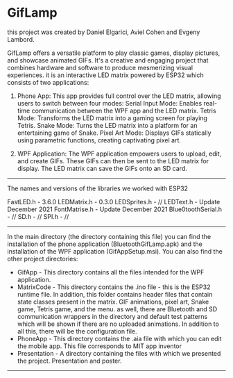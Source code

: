 # GifLamp

this project was created by Daniel Elgarici, Aviel Cohen and Evgeny Lambord.

GifLamp offers a versatile platform to play classic games, display pictures, and showcase animated GIFs. It's a creative and engaging project that combines hardware and software to produce mesmerizing visual experiences.
it is an interactive LED matrix powered by ESP32 which consists of two applications:

1) Phone App: This app provides full control over the LED matrix, allowing users to switch between four modes:
    Serial Input Mode: Enables real-time communication between the WPF app and the LED matrix.
    Tetris Mode: Transforms the LED matrix into a gaming screen for playing Tetris.
    Snake Mode: Turns the LED matrix into a platform for an entertaining game of Snake.
    Pixel Art Mode: Displays GIFs statically using parametric functions, creating captivating pixel art.

2) WPF Application: The WPF application empowers users to upload, edit, and create GIFs. These GIFs can then be sent to the LED matrix for display. The LED matrix can save the GIFs onto an SD card.

____________________________________________________________________________________________________________________________________
The names and versions of the libraries we worked with ESP32

FastLED.h - 3.6.0
LEDMatrix.h - 0.3.0
LEDSprites.h - //
LEDText.h - Update December 2021
FontMatrise.h - Update December 2021
Blue0toothSerial.h - // 
SD.h - // 
SPI.h - // 

____________________________________________________________________________________________________________________________________

In the main directory (the directory containing this file) you can find the installation of the phone application (BluetoothGifLamp.apk) and the installation of the WPF application (GifAppSetup.msi).
You can also find the other project directories:
* GifApp - This directory contains all the files intended for the WPF application.
* MatrixCode - This directory contains the .ino file - this is the ESP32 runtime file.
  In addition, this folder contains header files that contain state classes present in the matrix. GIF animations, pixel art, Snake game,        Tetris game, and the menu.
  as well, there are Bluetooth and SD communication wrappers in the directory and default test patterns which will be shown if there are no      uploaded animations.
  In addition to all this, there will be the configuration file.
* PhoneApp - This directory contains the .aia file with which you can edit the mobile app. This file corresponds to MIT app inventor 
* Presentation - A directory containing the files with which we presented the project. Presentation and poster.
____________________________________________________________________________________________________________________________________
